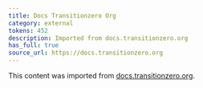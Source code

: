 ```yaml
---
title: Docs Transitionzero Org
category: external
tokens: 452
description: Imported from docs.transitionzero.org
has_full: true
source_url: https://docs.transitionzero.org
---
```


This content was imported from [docs.transitionzero.org](https://docs.transitionzero.org).
